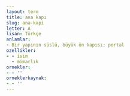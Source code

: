 ```yaml
---
layout: term
title: ana kapı
slug: ana-kapi
letter: A
lisan: Türkçe
anlamlar:
- Bir yapının süslü, büyük ön kapısı; portal
ozellikler:
- - isim
  - mimarlık
ornekler:
- - ''
orneklerkaynak:
- - ''
---
```

